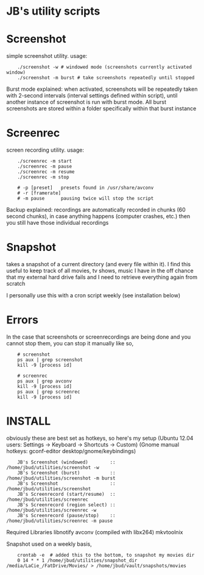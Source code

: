 # JB's utility scripts


Screenshot
=================

simple screenshot utility. usage:
```````````````````````
	./screenshot -w # windowed mode (screenshots currently activated window)
	./screenshot -m burst # take screenshots repeatedly until stopped
```````````````````````

Burst mode explained:
	when activated, screenshots will be repeatedly taken with 2-second intervals
	(interval settings defined within script), until another instance of screenshot
	is run with burst mode. All burst screenshots are stored within a folder
	specifically within that burst instance

Screenrec
=================

screen recording utility. usage:
`````````````````````````
	./screenrec -m start
	./screenrec -m pause
	./screenrec -m resume
	./screenrec -m stop

	# -p [preset]   presets found in /usr/share/avconv
	# -r [framerate]
	# -m pause		pausing twice will stop the script
`````````````````````````

Backup explained:
	recordings are automatically recorded in chunks (60 second chunks), in case
	anything happens (computer crashes, etc.) then you still have those individual
	recordings

Snapshot
=================

takes a snapshot of a current directory (and every file within it). I find this 
useful to keep track of all movies, tv shows, music I have in the off chance that
my external hard drive fails and I need to retrieve everything again from scratch

I personally use this with a cron script weekly (see installation below)

Errors
=================

In the case that screenshots or screenrecordings are being done and you cannot stop
them, you can stop it manually like so,
`````````````````````````
	# screenshot
	ps aux | grep screenshot
	kill -9 [process id]

	# screenrec
	ps aux | grep avconv
	kill -9 [process id]
	ps aux | grep screenrec
	kill -9 [process id]
``````````````````````````


INSTALL
=================

obviously these are best set as hotkeys, so here's my setup
(Ubuntu 12.04 users: Settings -> Keyboard -> Shortcuts -> Custom)
(Gnome manual hotkeys: gconf-editor  desktop/gnome/keybindings)
	
````````````````````````
	JB's Screenshot (windowed)		  :: /home/jbud/utilities/screenshot -w
	JB's Screenshot (burst)			  :: /home/jbud/utilities/screenshot -m burst
	JB's Screenshot					  :: /home/jbud/utilities/screenshot
	JB's Screenrecord (start/resume)  :: /home/jbud/utilities/screenrec
	JB's Screenrecord (region select) :: /home/jbud/utilities/screenrec -w
	JB's Screenrecord (pause/stop)    :: /home/jbud/utilities/screenrec -m pause
````````````````````````

Required Libraries
  libnotify
  avconv (compiled with libx264)
  mkvtoolnix


Snapshot used on a weekly basis,
````````````````````````
	crontab -e  # added this to the bottom, to snapshot my movies dir
	0 14 * * 1 /home/jbud/utilities/snapshot_dir /media/LaCie_/FatDrive/Movies/ > /home/jbud/vault/snapshots/movies
````````````````````````

